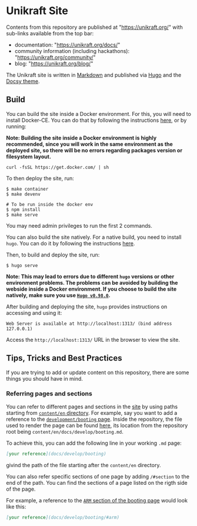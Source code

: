 # Unikraft Site

Contents from this repository are published at "https://unikraft.org/" with sub-links available from the top bar:

- documentation: "https://unikraft.org/docs/"
- community information (including hackathons): "https://unikraft.org/community/"
- blog: "https://unikraft.org/blog/"

The Unikraft site is written in [Markdown](https://www.markdownguide.org/) and published via [Hugo](https://gohugo.io/) and the [Docsy theme](https://www.docsy.dev/).

## Build

You can build the site inside a Docker environment.
For this, you will need to install Docker-CE.
You can do that by following the instructions [here](https://github.com/docker/docker-install), or by running:

**Note: Building the site inside a Docker environment is highly recommended, since you will work in the same environment as the deployed site, so there will be no errors regarding packages version or filesystem layout.**

```console
curl -fsSL https://get.docker.com/ | sh
```

To then deploy the site, run:

```console
$ make container
$ make devenv

# To be run inside the docker env
$ npm install
$ make serve
```

You may need admin privileges to run the first 2 commands.

You can also build the site natively.
For a native build, you need to install `hugo`.
You can do it by following the instructions [here](https://gohugo.io/getting-started/installing/).

Then, to build and deploy the site, run:

```console
$ hugo serve
```

**Note: This may lead to errors due to different `hugo` versions or other environment problems.
The problems can be avoided by building the webside inside a Docker environment.
If you choose to build the site natively, make sure you use [`Hugo v0.98.0`](https://github.com/gohugoio/hugo/releases/tag/v0.98.0).**

After building and deploying the site, `hugo` provides instructions on accessing and using it:

```text
Web Server is available at http://localhost:1313/ (bind address 127.0.0.1)
```

Access the `http://localhost:1313/` URL in the browser to view the site.

## Tips, Tricks and Best Practices

If you are trying to add or update content on this repository, there are some things you should have in mind.

### Referring pages and sections

You can refer to different pages and sections in the [site](https://unikraft.org/) by using paths starting from [`content/en` directory](https://github.com/unikraft/docs/tree/main/content/en).
For example, say you want to add a reference to the [`development/booting` page](https://unikraft.org/docs/develop/booting/).
Inside the repository, the file used to render the page can be found [here](https://github.com/unikraft/docs/blob/main/content/en/docs/develop/booting.md), its location from the repository root being `content/en/docs/develop/booting.md`.

To achieve this, you can add the following line in your working `.md` page:

```md
[your reference](docs/develop/booting)
```

givind the path of the file starting after the `content/en` directory.

You can also refer specific sections of one page by adding `/#section` to the end of the path.
You can find the sections of a page listed on the rigth side of the page.

For example, a reference to the [`ARM` section of the booting page](https://unikraft.org/docs/develop/booting/#arm) would look like this:

```md
[your reference](docs/develop/booting/#arm)
```
